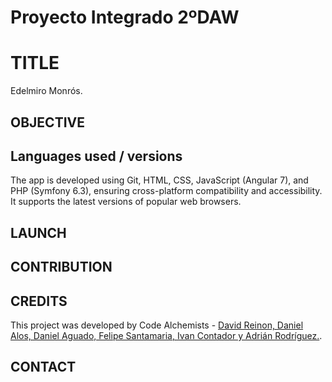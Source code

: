 ﻿# Proyecto Integrado 2ºDAW

# TITLE
Edelmiro Monrós.


## OBJECTIVE


## Languages used / versions
The app is developed using Git, HTML, CSS, JavaScript (Angular 7), and PHP (Symfony 6.3), ensuring cross-platform compatibility and accessibility. It supports the latest versions of popular web browsers.

## LAUNCH


## CONTRIBUTION


## CREDITS
This project was developed by Code Alchemists - [David Reinon, Daniel Alos, Daniel Aguado, Felipe Santamaria, Ivan Contador y Adrián Rodríguez.](https://github.com/DavidReinon/PI_Edelmiro_Monros.git).

## CONTACT

